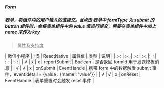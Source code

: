 ##### Form
##### 表单，将组件内的用户输入的值提交。当点击 表单中 formType 为 submit 的 button 组件时，会将表单组件中的 value 值进行提交，需要在表单组件中加上 name 来作为 key

> 属性及支持度

| 微信小程序 | H5 | ReactNative | 属性值 | 类型 | 说明 |
| :-: | :-: | :-: | :-: |:-: | :-: | :-: |
| √ | x | x | reportSubmit | Boolean | 是否返回 formId 用于发送模板消息 |
| √ | √ | x | onSubmit | EventHandle | 携带 form 中的数据触发 submit 事件，event.detail = {value : {'name': 'value'}} |
| √ | √ | x | onReset | EventHandle | 表单重置时会触发 reset 事件 |